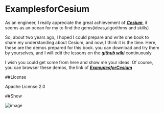 # ExamplesforCesium
As an engineer, I really appreciate the great achievement of [***Cesium***](https://cesiumjs.org/), it seems as an ocean for my to find the gems(ideas,algorithms and skills)

So, about two years ago, I hoped I could prepare and write one book to share my understanding about Cesium, and now, I think it is the time. Here, these are the demos prepared for this book. you can download and try them by yourselves, and I will edit the lessons on the [***github wiki***](https://github.com/pasu/ExamplesforCesium/wiki) continuously

I wish you could get some from here and show me your ideas. Of course, you can browser these demos, the link of [***ExamplesforCesium***](https://pasu.github.io/ExamplesforCesium/examples/examples.html)

##License

Apache License 2.0

##Show

 ![image](https://github.com/pasu/ExamplesforCesium/raw/master/images/ExamplesforCesium.jpg)
